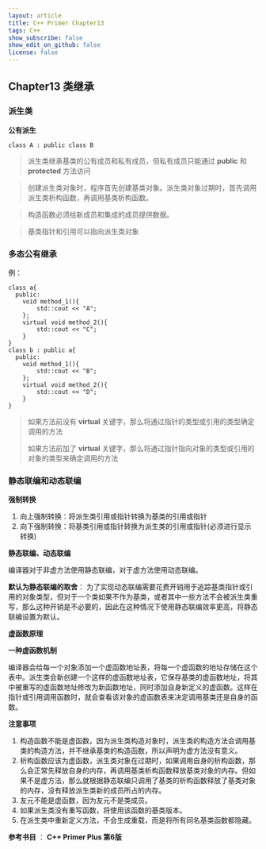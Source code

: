 ```yaml
---
layout: article
title: C++ Primer Chapter13
tags: C++
show_subscribe: false
show_edit_on_github: false
license: false
---
```


<!--more-->

## Chapter13 类继承

### 派生类

**公有派生**

```
class A : public class B
```

> 派生类继承基类的公有成员和私有成员，但私有成员只能通过 **public** 和 **protected** 方法访问

> 创建派生类对象时，程序首先创建基类对象。派生类对象过期时，首先调用派生类析构函数，再调用基类析构函数。

> 构造函数必须给新成员和集成的成员提供数据。

> 基类指针和引用可以指向派生类对象



### 多态公有继承

例：

```
class a{
  public:
    void method_1(){
		std::cout << "A";
	};
    virtual void method_2(){
		std::cout << "C";
	}
}
class b : public a{
  public:
    void method_1(){
		std::cout << "B";
	};
	virtual void method_2(){
		std::cout << "D";
	}
}
```
> 如果方法前没有 **virtual** 关键字，那么将通过指针的类型或引用的类型确定调用的方法
>
> 如果方法前加了 **virtual** 关键字，那么将通过指针指向对象的类型或引用的对象的类型来确定调用的方法



### 静态联编和动态联编

**强制转换**

1. 向上强制转换：将派生类引用或指针转换为基类的引用或指针
2. 向下强制转换：将基类引用或指针转换为派生类的引用或指针(必须进行显示转换)

**静态联编、动态联编**

编译器对于非虚方法使用静态联编，对于虚方法使用动态联编。

**默认为静态联编的取舍**：
为了实现动态联编需要花费开销用于追踪基类指针或引用的对象类型，但对于一个类如果不作为基类，或者其中一些方法不会被派生类重写，那么这种开销是不必要的，因此在这种情况下使用静态联编效率更高，将静态联编设置为默认。

**虚函数原理**

**一种虚函数机制**

编译器会给每一个对象添加一个虚函数地址表，将每一个虚函数的地址存储在这个表中。派生类会新创建一个这样的虚函数地址表，它保存基类的虚函数地址，将其中被重写的虚函数地址修改为新函数地址，同时添加自身新定义的虚函数。这样在指针或引用调用函数时，就会查看该对象的虚函数表来决定调用基类还是自身的函数。

**注意事项**

1. 构造函数不能是虚函数，因为派生类构造对象时，派生类的构造方法会调用基类的构造方法，并不继承基类的构造函数，所以声明为虚方法没有意义。
2. 析构函数应该为虚函数，派生类对象在过期时，如果调用自身的析构函数，那么会正常先释放自身的内存，再调用基类析构函数释放基类对象的内存。但如果不是虚方法，那么就根据静态联编只调用了基类的析构函数释放了基类对象的内存，没有释放派生类新的成员所占的内存。
3. 友元不能是虚函数，因为友元不是类成员。
4. 如果派生类没有重写函数，将使用该函数的基类版本。
5. 在派生类中重新定义方法，不会生成重载，而是将所有同名基类函数都隐藏。





**参考书目** ： **C++ Primer Plus 第6版**





